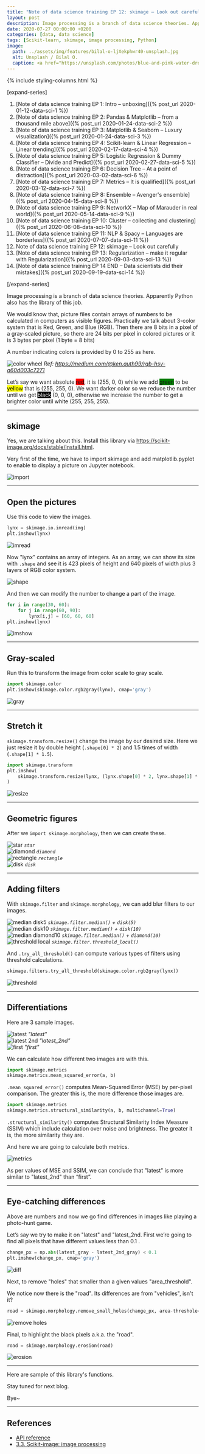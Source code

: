 ```yaml
---
title: "Note of data science training EP 12: skimage – Look out carefully"
layout: post
description: Image processing is a branch of data science theories. Apparently Python also has the library of this job.
date: 2020-07-27 00:00:00 +0200
categories: [data, data science]
tags: [Scikit-learn, skimage, image processing, Python]
image:
  path: ../assets/img/features/bilal-o-ljXekphwr40-unsplash.jpg
  alt: Unsplash / Bilal O.
  caption: <a href="https://unsplash.com/photos/blue-and-pink-water-droplets-ljXekphwr40">Unsplash / Bilal O.</a>
---
```


{% include styling-columns.html  %}

[expand-series]

  1. [Note of data science training EP 1: Intro – unboxing]({% post_url 2020-01-12-data-sci-1 %})
  1. [Note of data science training EP 2: Pandas & Matplotlib – from a thousand mile above]({% post_url 2020-01-24-data-sci-2 %})
  1. [Note of data science training EP 3: Matplotlib & Seaborn – Luxury visualization]({% post_url 2020-01-24-data-sci-3 %})
  1. [Note of data science training EP 4: Scikit-learn & Linear Regression – Linear trending]({% post_url 2020-02-17-data-sci-4 %})
  1. [Note of data science training EP 5: Logistic Regression & Dummy Classifier – Divide and Predict]({% post_url 2020-02-27-data-sci-5 %})
  1. [Note of data science training EP 6: Decision Tree – At a point of distraction]({% post_url 2020-03-02-data-sci-6 %})
  1. [Note of data science training EP 7: Metrics – It is qualified]({% post_url 2020-03-12-data-sci-7 %})
  1. [Note of data science training EP 8: Ensemble – Avenger's ensemble]({% post_url 2020-04-15-data-sci-8 %})
  1. [Note of data science training EP 9: NetworkX – Map of Marauder in real world]({% post_url 2020-05-14-data-sci-9 %})
  1. [Note of data science training EP 10: Cluster – collecting and clustering]({% post_url 2020-06-08-data-sci-10 %})
  1. [Note of data science training EP 11: NLP & Spacy – Languages are borderless]({% post_url 2020-07-07-data-sci-11 %})
  1. Note of data science training EP 12: skimage – Look out carefully
  1. [Note of data science training EP 13: Regularization – make it regular with Regularization]({% post_url 2020-09-03-data-sci-13 %})
  1. [Note of data science training EP 14 END – Data scientists did their mistakes]({% post_url 2020-09-19-data-sci-14 %})

[/expand-series]

Image processing is a branch of data science theories. Apparently Python also has the library of this job.

We would know that, picture files contain arrays of numbers to be calculated in computers as visible figures. Practically we talk about 3-color system that is Red, Green, and Blue (RGB). Then there are 8 bits in a pixel of a gray-scaled picture, so there are 24 bits per pixel in colored pictures or it is 3 bytes per pixel (1 byte = 8 bits)

A number indicating colors is provided by 0 to 255 as here.

![color wheel](https://bluebirzdotnet.s3.ap-southeast-1.amazonaws.com/note-data-science-eps/ep-12/rgb-color-wheel-sm.jpg)
*Ref: <https://medium.com/@ken.auth99/rgb-hsv-a60d003c7271>*

<p><span>Let’s say we want absolute </span><span style="background-color:red;">red</span><span>, it is (255, 0, 0) while we add </span><span style="background-color:green">green</span><span> to be </span><span style="background-color:yellow;color:black">yellow</span><span> that is (255, 255, 0). We want darker color so we reduce the number until we get </span><span style="background-color:black;color:white">black</span><span> (0, 0, 0), otherwise we increase the number to get a brighter color until </span><span style="background-color:white;color:black">white</span><span> (255, 255, 255).</span></p>

---

## skimage

Yes, we are talking about this. Install this library via <https://scikit-image.org/docs/stable/install.html>.

Very first of the time, we have to import skimage and add matplotlib.pyplot to enable to display a picture on Jupyter notebook.

![import](https://bluebirzdotnet.s3.ap-southeast-1.amazonaws.com/note-data-science-eps/ep-12/Screen-Shot-2020-07-18-at-20.37.45.png)

---

## Open the pictures

Use this code to view the images.

```py
lynx = skimage.io.imread(img)
plt.imshow(lynx)
```

![imread](https://bluebirzdotnet.s3.ap-southeast-1.amazonaws.com/note-data-science-eps/ep-12/Screen-Shot-2020-07-18-at-20.37.52.png)

Now "lynx" contains an array of integers. As an array, we can show its size with `.shape` and see it is 423 pixels of height and 640 pixels of width plus 3 layers of RGB color system.

![shape](https://bluebirzdotnet.s3.ap-southeast-1.amazonaws.com/note-data-science-eps/ep-12/Screen-Shot-2020-07-18-at-20.38.00.png)

And then we can modify the number to change a part of the image.

```py
for i in range(30, 60):
    for j in range(60, 90):
        lynx[i,j] = [60, 60, 60]
plt.imshow(lynx)
```

![imshow](https://bluebirzdotnet.s3.ap-southeast-1.amazonaws.com/note-data-science-eps/ep-12/Screen-Shot-2020-07-18-at-20.38.06.png)

---

## Gray-scaled

Run this to transform the image from color scale to gray scale.

```py
import skimage.color
plt.imshow(skimage.color.rgb2gray(lynx), cmap='gray')
```

![gray](https://bluebirzdotnet.s3.ap-southeast-1.amazonaws.com/note-data-science-eps/ep-12/Screen-Shot-2020-07-18-at-20.38.13.png)

---

## Stretch it

`skimage.transform.resize()` change the image by our desired size. Here we just resize it by double height (`.shape[0] * 2`) and 1.5 times of width (`.shape[1] * 1.5`).

```py
import skimage.transform
plt.imshow(
    skimage.transform.resize(lynx, (lynx.shape[0] * 2, lynx.shape[1] * 1.5))
)
```

![resize](https://bluebirzdotnet.s3.ap-southeast-1.amazonaws.com/note-data-science-eps/ep-12/Screen-Shot-2020-07-18-at-20.38.44.png)

---

## Geometric figures

After we `import skimage.morphology`, then we can create these.

<div class="row">
    <div class="col-2">
        <img src="https://bluebirzdotnet.s3.ap-southeast-1.amazonaws.com/note-data-science-eps/ep-12/Screen-Shot-2020-07-18-at-20.39.01.png" alt="star" loading="lazy">
        <em><code>star</code></em>
    </div>
 <div class="col-2">
        <img src="https://bluebirzdotnet.s3.ap-southeast-1.amazonaws.com/note-data-science-eps/ep-12/Screen-Shot-2020-07-18-at-20.39.08.png" alt="diamond" loading="lazy">
        <em><code>diamond</code></em>
    </div>
</div>
<div class="row">
    <div class="col-2">
        <img src="https://bluebirzdotnet.s3.ap-southeast-1.amazonaws.com/note-data-science-eps/ep-12/Screen-Shot-2020-07-18-at-20.39.16.png" alt="rectangle" loading="lazy">
        <em><code>rectangle</code></em>
    </div>
 <div class="col-2">
        <img src="https://bluebirzdotnet.s3.ap-southeast-1.amazonaws.com/note-data-science-eps/ep-12/Screen-Shot-2020-07-18-at-20.39.25.png" alt="disk" loading="lazy">
        <em><code>disk</code></em>
    </div>
</div>

---

## Adding filters

With `skimage.filter` and `skimage.morphology`, we can add blur filters to our images.

<div class="row">
    <div class="col-2">
        <img src="https://bluebirzdotnet.s3.ap-southeast-1.amazonaws.com/note-data-science-eps/ep-12/Screen-Shot-2020-07-18-at-20.40.04.png" alt="median disk5" loading="lazy">
        <em><code>skimage.filter.median()</code> + <code>disk(5)</code></em>
    </div>
 <div class="col-2">
        <img src="https://bluebirzdotnet.s3.ap-southeast-1.amazonaws.com/note-data-science-eps/ep-12/Screen-Shot-2020-07-18-at-20.40.11.png" alt="median disk10" loading="lazy">
        <em><code>skimage.filter.median()</code> + <code>disk(10)</code></em>
    </div>
</div>
<div class="row">
    <div class="col-2">
        <img src="https://bluebirzdotnet.s3.ap-southeast-1.amazonaws.com/note-data-science-eps/ep-12/Screen-Shot-2020-07-18-at-20.40.18.png" alt="median diamond10" loading="lazy">
        <em><code>skimage.filter.median()</code> + <code>diamond(10)</code></em>
    </div>
 <div class="col-2">
        <img src="https://bluebirzdotnet.s3.ap-southeast-1.amazonaws.com/note-data-science-eps/ep-12/Screen-Shot-2020-07-18-at-20.40.26.png" alt="threshold local" loading="lazy">
        <em><code>skimage.filter.threshold_local()</code></em>
    </div>
</div>

And `.try_all_threshold()` can compute various types of filters using threshold calculations.

```py
skimage.filters.try_all_threshold(skimage.color.rgb2gray(lynx))
```

![threshold](https://bluebirzdotnet.s3.ap-southeast-1.amazonaws.com/note-data-science-eps/ep-12/Screen-Shot-2020-07-18-at-20.41.00.png)

---

## Differentiations

Here are 3 sample images.

<div class="row">
    <div class="col-3">
        <img src="https://bluebirzdotnet.s3.ap-southeast-1.amazonaws.com/note-data-science-eps/ep-12/sathorn_ne_20191203120001.jpg" alt="latest" loading="lazy">
        <em>"latest"</em>
    </div>
 <div class="col-3">
        <img src="https://bluebirzdotnet.s3.ap-southeast-1.amazonaws.com/note-data-science-eps/ep-12/sathorn_ne_20191203115501.jpg" alt="latest 2nd" loading="lazy">
        <em>"latest_2nd"</em>
    </div>
    <div class="col-3">
        <img src="https://bluebirzdotnet.s3.ap-southeast-1.amazonaws.com/note-data-science-eps/ep-12/sathorn_ne_20191202223308.jpg" alt="first" loading="lazy">
        <em>"first"</em>
    </div>
</div>

We can calculate how different two images are with this.

```py
import skimage.metrics
skimage.metrics.mean_squared_error(a, b)
```

`.mean_squared_error()` computes Mean-Squared Error (MSE) by per-pixel comparison. The greater this is, the more difference those images are.

```py
import skimage.metrics
skimage.metrics.structural_similarity(a, b, multichannel=True)
```

`.structural_similarity()` computes Structural Similarity Index Measure (SSIM) which include calculation over noise and brightness. The greater it is, the more similarity they are.

And here we are going to calculate both metrics.

![metrics](https://bluebirzdotnet.s3.ap-southeast-1.amazonaws.com/note-data-science-eps/ep-12/Screen-Shot-2020-07-18-at-20.45.34.png)

As per values of MSE and SSIM, we can conclude that "latest" is more similar to "latest_2nd" than “first”.

---

## Eye-catching differences

Above are numbers and now we go find differences in images like playing a photo-hunt game.

Let’s say we try to make it on "latest" and "latest_2nd. First we’re going to find all pixels that have different values less than 0.1 .

```py
change_px = np.abs(latest_gray - latest_2nd_gray) < 0.1
plt.imshow(change_px, cmap='gray')
```

![diff](https://bluebirzdotnet.s3.ap-southeast-1.amazonaws.com/note-data-science-eps/ep-12/Screen-Shot-2020-07-18-at-20.45.45.png)

Next, to remove "holes" that smaller than a given values "area_threshold".

We notice now there is the "road". Its differences are from "vehicles", isn't it?

```py
road = skimage.morphology.remove_small_holes(change_px, area-threshole=400)
```

![remove holes](https://bluebirzdotnet.s3.ap-southeast-1.amazonaws.com/note-data-science-eps/ep-12/Screen-Shot-2020-07-18-at-20.45.58.png)

Final, to highlight the black pixels a.k.a. the "road".

```py
road = skimage.morphology.erosion(road)
```

![erosion](https://bluebirzdotnet.s3.ap-southeast-1.amazonaws.com/note-data-science-eps/ep-12/Screen-Shot-2020-07-18-at-20.46.03.png)

---

Here are sample of this library's functions.

Stay tuned for next blog.

Bye~

---

## References

- [API reference](https://scikit-image.org/docs/stable/api/api.html)
- [3.3. Scikit-image: image processing](https://scipy-lectures.org/packages/scikit-image/index.html)
